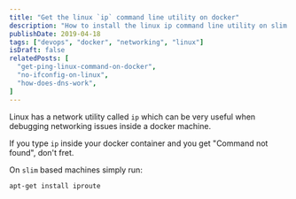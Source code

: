 ```yaml
---
title: "Get the linux `ip` command line utility on docker"
description: "How to install the linux ip command line utility on slim Docker containers for network debugging."
publishDate: 2019-04-18
tags: ["devops", "docker", "networking", "linux"]
isDraft: false
relatedPosts: [
  "get-ping-linux-command-on-docker",
  "no-ifconfig-on-linux",
  "how-does-dns-work",
]
---
```


Linux has a network utility called `ip` which can be very useful when debugging networking issues inside a docker machine.

If you type `ip` inside your docker container and you get "Command not found", don't fret.

On `slim` based machines simply run:

```
apt-get install iproute
```
